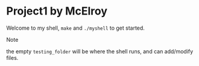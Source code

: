 # Project1 by McElroy

Welcome to my shell, `make` and `./myshell` to get started.

> [!note]
> the empty `testing_folder` will be where the shell runs, and can add/modify files.
